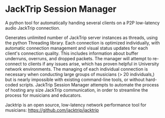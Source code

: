 # JackTrip Session Manager

A python tool for automatically handing several clients on a P2P low-latency audio JackTrip connection.

Generates unlimited number of JackTrip server instances as threads, using the python Threading library. Each connection is optimized individually, with automatic connection management and visual status updates for each client's connection quality. This includes information about buffer underruns, overruns, and dropped packets. The manager will attempt to re-connect to clients if any issues arise, which has proven helpful in University network environments. The managing of each individual connection is necessary when conducting large groups of musicians (> 20 individuals,) but is nearly impossible with existing command-line tools, or without hard-coded scripts. JackTrip Session Manager attempts to automate the process of hosting any size JackTrip communication, in order to streamline the process for musicians and educators. 

Jacktrip is an open source, low-latency network performance tool for musicians: https://github.com/jacktrip/jacktrip

